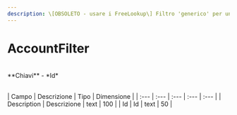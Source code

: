 ```yaml
---
description: \[OBSOLETO - usare i FreeLookup\] Filtro 'generico' per un cliente
---
```

# AccountFilter

<br>
**Chiavi**
- *Id*
<br><br>

| Campo | Descrizione | Tipo | Dimensione | 
| :--- | :--- | :--- | :--- | :--- |
| Description | Descrizione | text | 100 |
| Id | Id | text | 50 |



